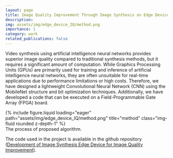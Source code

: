```yaml
---
layout: page
title: Image Quality Improvement Through Image Synthesis on Edge Device
description: 
img: assets/img/edge_device_IQ/method.png
importance: 1
category: work
related_publications: false
---
```


Video synthesis using artificial intelligence neural networks provides superior image quality compared to traditional synthesis methods, but it requires a significant amount of computation. While Graphics Processing Units (GPUs) are primarily used for training and inference of artificial intelligence neural networks, they are often unsuitable for real-time applications due to performance limitations or high costs. Therefore, we have designed a lightweight Convolutional Neural Network (CNN) using the MobileNet structure and bit optimization techniques. Additionally, we have developed a code that can be executed on a Field-Programmable Gate Array (FPGA) board.

<div class="row">
    <div class="col-sm mt-3 mt-md-0">
        {% include figure.liquid loading="eager" path="assets/img/edge_device_IQ/method.png" title="method" class="img-fluid rounded z-depth-1" %}
    </div>
</div>
<div class="caption">
    The process of proposed algorithm.
</div>

The code used in the project is available in the github repository (<a href="https://github.com/Changi-Im/Development-of-Image-Synthesis-Edge-Device-for-Image-Quality-Improvement/tree/master">Development of Image Synthesis Edge Device for Image Quality Improvement</a>).